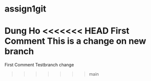 # assign1git
Dung Ho
<<<<<<< HEAD
First Comment
This is a change on new branch
=======

First Comment
Testbranch change
>>>>>>> main
